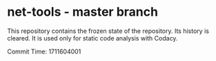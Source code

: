 # net-tools - master branch

This repository contains the frozen state of the repository.
Its history is cleared. It is used only for static code
analysis with Codacy.

Commit Time: 1711604001